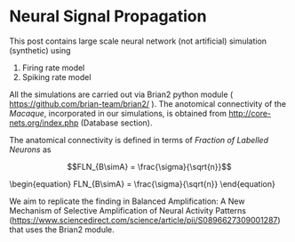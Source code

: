 # Neural Signal Propagation
 

This post contains large scale neural network (not artificial) simulation (synthetic) using

<ol>
  <li> Firing rate model  </li>
  <li> Spiking rate model  </li>
  </ol>
  
All the simulations are carried out via Brian2 python module ( https://github.com/brian-team/brian2/ ). 
The anotomical connectivity of the *Macaque*, incorporated in our simulations, is obtained from http://core-nets.org/index.php (Database section).

The anatomical connectivity is defined in terms of *Fraction of Labelled Neurons* as

```math
FLN_{B\simA} = \frac{\sigma}{\sqrt{n}}
```
\begin{equation}
FLN_{B\simA} = \frac{\sigma}{\sqrt{n}} 
\end{equation}
 


We aim to replicate the finding in Balanced Amplification: A New Mechanism of Selective Amplification of Neural Activity Patterns (https://www.sciencedirect.com/science/article/pii/S0896627309001287) that uses the Brian2 module.





